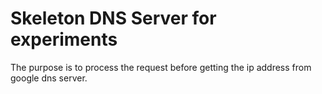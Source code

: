 # Skeleton DNS Server for experiments

The purpose is to process the request before getting the ip address from google dns server. 
